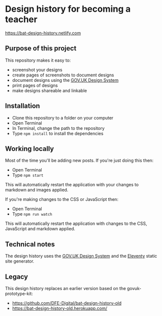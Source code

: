 # Design history for becoming a teacher

https://bat-design-history.netlify.com

## Purpose of this project

This repository makes it easy to:

* screenshot your designs
* create pages of screenshots to document designs
* document designs using the [GOV.UK Design System](https://design-system.service.gov.uk/)
* print pages of designs
* make designs shareable and linkable

## Installation

- Clone this repository to a folder on your computer
- Open Terminal
- In Terminal, change the path to the repository
- Type `npm install` to install the dependencies

## Working locally

Most of the time you'll be adding new posts. If you're just doing this then:

- Open Terminal
- Type `npm start`

This will automatically restart the application with your changes to markdown and images applied.

If you're making changes to the CSS or JavaScript then:

- Open Terminal
- Type `npm run watch`

This will automatically restart the application with changes to the CSS, JavaScript and markdown applied.

## Technical notes

The design history uses the [GOV.UK Design System](https://design-system.service.gov.uk) and the [Eleventy](https://www.11ty.io) static site generator.

## Legacy

This design history replaces an earlier version based on the govuk-prototype-kit:

* https://github.com/DFE-Digital/bat-design-history-old
* https://bat-design-history-old.herokuapp.com/
